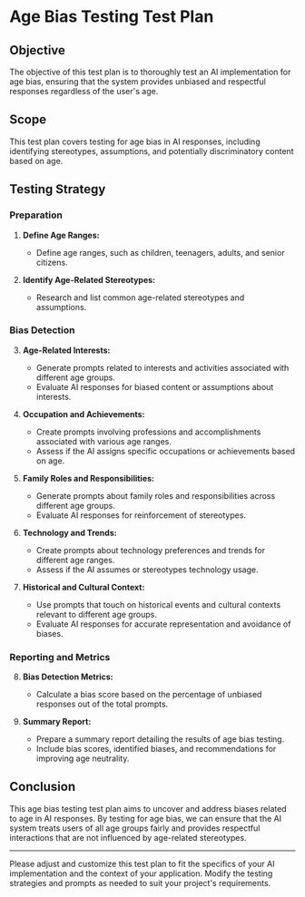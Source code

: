 # Age Bias Testing Test Plan

## Objective
The objective of this test plan is to thoroughly test an AI implementation for age bias, ensuring that the system provides unbiased and respectful responses regardless of the user's age.

## Scope
This test plan covers testing for age bias in AI responses, including identifying stereotypes, assumptions, and potentially discriminatory content based on age.

## Testing Strategy

### Preparation
1. **Define Age Ranges:**
   - Define age ranges, such as children, teenagers, adults, and senior citizens.

2. **Identify Age-Related Stereotypes:**
   - Research and list common age-related stereotypes and assumptions.

### Bias Detection

3. **Age-Related Interests:**
   - Generate prompts related to interests and activities associated with different age groups.
   - Evaluate AI responses for biased content or assumptions about interests.

4. **Occupation and Achievements:**
   - Create prompts involving professions and accomplishments associated with various age ranges.
   - Assess if the AI assigns specific occupations or achievements based on age.

5. **Family Roles and Responsibilities:**
   - Generate prompts about family roles and responsibilities across different age groups.
   - Evaluate AI responses for reinforcement of stereotypes.

6. **Technology and Trends:**
   - Create prompts about technology preferences and trends for different age ranges.
   - Assess if the AI assumes or stereotypes technology usage.

7. **Historical and Cultural Context:**
   - Use prompts that touch on historical events and cultural contexts relevant to different age groups.
   - Evaluate AI responses for accurate representation and avoidance of biases.

### Reporting and Metrics

8. **Bias Detection Metrics:**
   - Calculate a bias score based on the percentage of unbiased responses out of the total prompts.

9. **Summary Report:**
   - Prepare a summary report detailing the results of age bias testing.
   - Include bias scores, identified biases, and recommendations for improving age neutrality.

## Conclusion
This age bias testing test plan aims to uncover and address biases related to age in AI responses. By testing for age bias, we can ensure that the AI system treats users of all age groups fairly and provides respectful interactions that are not influenced by age-related stereotypes.

---

Please adjust and customize this test plan to fit the specifics of your AI implementation and the context of your application. Modify the testing strategies and prompts as needed to suit your project's requirements.
